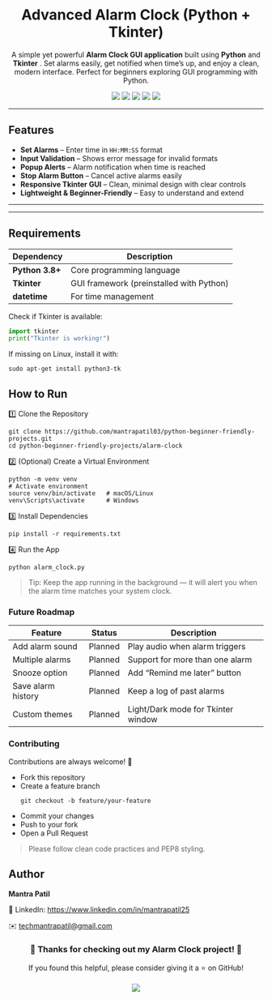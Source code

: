 <h1 align="center"> Advanced Alarm Clock (Python + Tkinter)</h1>

<p align="center">
  A simple yet powerful <b>Alarm Clock GUI application</b> built using <b>Python</b> and <b>Tkinter</b> .  
  Set alarms easily, get notified when time’s up, and enjoy a clean, modern interface.  
  Perfect for beginners exploring GUI programming with Python.
</p>

<p align="center">
  <a href="https://www.python.org/"><img src="https://img.shields.io/badge/Python-3.8+-blue?style=for-the-badge&logo=python"></a>
  <a href="https://docs.python.org/3/library/tkinter.html"><img src="https://img.shields.io/badge/GUI-Tkinter-ff69b4?style=for-the-badge&logo=python"></a>
  <a href="https://github.com/mantrapatil03/python-beginner-friendly-projects/stargazers"><img src="https://img.shields.io/github/stars/mantrapatil03/python-beginner-friendly-projects?style=for-the-badge&logo=github"></a>
  <a href="https://opensource.org/licenses/MIT"><img src="https://img.shields.io/badge/License-MIT-green?style=for-the-badge&logo=opensourceinitiative&logoColor=white"></a>
  <a href="#"><img src="https://img.shields.io/badge/Platform-Cross%20Platform-orange?style=for-the-badge&logo=windows"></a>
</p>

---

##  Features

-  **Set Alarms** – Enter time in `HH:MM:SS` format  
-  **Input Validation** – Shows error message for invalid formats  
-  **Popup Alerts** – Alarm notification when time is reached  
-  **Stop Alarm Button** – Cancel active alarms easily  
-  **Responsive Tkinter GUI** – Clean, minimal design with clear controls  
-  **Lightweight & Beginner-Friendly** – Easy to understand and extend  

---


---

##  Requirements

| Dependency | Description |
|-------------|-------------|
| **Python 3.8+** | Core programming language |
| **Tkinter** | GUI framework (preinstalled with Python) |
| **datetime** | For time management |

Check if Tkinter is available:
```python
import tkinter
print("Tkinter is working!")
```
If missing on Linux, install it with:
```
sudo apt-get install python3-tk
```
##  How to Run

1️⃣ Clone the Repository
```
git clone https://github.com/mantrapatil03/python-beginner-friendly-projects.git
cd python-beginner-friendly-projects/alarm-clock
```

2️⃣ (Optional) Create a Virtual Environment
```
python -m venv venv
# Activate environment
source venv/bin/activate   # macOS/Linux
venv\Scripts\activate      # Windows
```

3️⃣ Install Dependencies
```
pip install -r requirements.txt
```
4️⃣ Run the App
```
python alarm_clock.py
```
>  Tip: Keep the app running in the background — it will alert you when the alarm time matches your system clock.

### Future Roadmap
| Feature               |   Status  | Description                        |
| --------------------- | :-------: | ---------------------------------- |
|  Add alarm sound    |  Planned | Play audio when alarm triggers     |
|  Multiple alarms     |  Planned | Support for more than one alarm    |
|  Snooze option      |  Planned | Add “Remind me later” button       |
|  Save alarm history |  Planned | Keep a log of past alarms          |
|  Custom themes      |  Planned | Light/Dark mode for Tkinter window |

###  Contributing

Contributions are always welcome! 🚀
- Fork this repository
- Create a feature branch
    ```
    git checkout -b feature/your-feature
    ```
- Commit your changes
- Push to your fork
- Open a Pull Request
> Please follow clean code practices and PEP8 styling.

## Author
**Mantra Patil**

💼 LinkedIn: https://www.linkedin.com/in/mantrapatil25

✉️ techmantrapatil@gmail.com


<h3 align="center">🎉 Thanks for checking out my Alarm Clock project! 🎉</h3> <p align="center"> If you found this helpful, please consider giving it a ⭐ on GitHub! <br><br> <img src="https://img.shields.io/badge/Keep%20Coding-Build%20with%20Python-orange?style=for-the-badge&logo=python"> </p>
